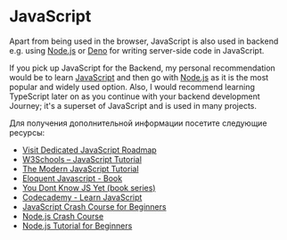 # JavaScript

Apart from being used in the browser, JavaScript is also used in backend e.g. using [Node.js](https://nodejs.org/) or [Deno](https://deno.land/) for writing server-side code in JavaScript.

If you pick up JavaScript for the Backend, my personal recommendation would be to learn [JavaScript](/javascript) and then go with [Node.js](/nodejs) as it is the most popular and widely used option. Also, I would recommend learning TypeScript later on as you continue with your backend development Journey; it's a superset of JavaScript and is used in many projects.

Для получения дополнительной информации посетите следующие ресурсы:

- [Visit Dedicated JavaScript Roadmap](/javascript)
- [W3Schools – JavaScript Tutorial](https://www.w3schools.com/js/)
- [The Modern JavaScript Tutorial](https://javascript.info/)
- [Eloquent Javascript - Book](https://eloquentjavascript.net/)
- [You Dont Know JS Yet (book series) ](https://github.com/getify/You-Dont-Know-JS)
- [Codecademy - Learn JavaScript](https://www.codecademy.com/learn/introduction-to-javascript)
- [JavaScript Crash Course for Beginners](https://youtu.be/hdI2bqOjy3c)
- [Node.js Crash Course](https://www.youtube.com/watch?v=fBNz5xF-Kx4)
- [Node.js Tutorial for Beginners](https://www.youtube.com/watch?v=TlB_eWDSMt4)
